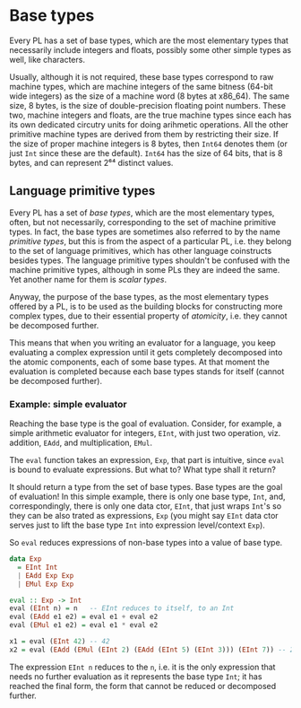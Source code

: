 # Base types

Every PL has a set of base types, which are the most elementary types that necessarily include integers and floats, possibly some other simple types as well, like characters.

Usually, although it is not required, these base types correspond to raw machine types, which are machine integers of the same bitness (64-bit wide integers) as the size of a machine word (8 bytes at x86_64). The same size, 8 bytes, is the size of double-precision floating point numbers. These two, machine integers and floats, are the true machine types since each has its own dedicated circutry units for doing arihmetic operations. All the other primitive machine types are derived from them by restricting their size. If the size of proper machine integers is 8 bytes, then `Int64` denotes them (or just `Int` since these are the default). `Int64` has the size of 64 bits, that is 8 bytes, and can represent 2⁶⁴ distinct values.

## Language primitive types

Every PL has a set of *base types*, which are the most elementary types, often, but not necessarily, corresponding to the set of machine primitive types. In fact, the base types are sometimes also referred to by the name *primitive types*, but this is from the aspect of a particular PL, i.e. they belong to the set of language primitives, which has other language coinstructs besides types. The language primitive types shouldn't be confused with the machine primitive types, although in some PLs they are indeed the same. Yet another name for them is *scalar types*.

Anyway, the purpose of the base types, as the most elementary types offered by a PL, is to be used as the building blocks for constructing more complex types, due to their essential property of *atomicity*, i.e. they cannot be decomposed further.

This means that when you writing an evaluator for a language, you keep evaluating a complex expression until it gets completely decomposed into the atomic components, each of some base types. At that moment the evaluation is completed because each base types stands for itself (cannot be decomposed further).

### Example: simple evaluator

<!-- #region Example: simple evaluator -->

Reaching the base type is the goal of evaluation. Consider, for example, a simple arithmetic evaluator for integers, `EInt`, with just two operation, viz. addition, `EAdd`, and multiplication, `EMul`.

The `eval` function takes an expression, `Exp`, that part is intuitive, since `eval` is bound to evaluate expressions. But what to? What type shall it return?

It should return a type from the set of base types. Base types are the goal of evaluation! In this simple example, there is only one base type, `Int`, and, correspondingly, there is only one data ctor, `EInt`, that just wraps `Int`'s so they can be also trated as expressions, `Exp` (you might say `EInt` data ctor serves just to lift the base type `Int` into expression level/context `Exp`).

So `eval` reduces expressions of non-base types into a value of base type.

```hs
data Exp
  = EInt Int
  | EAdd Exp Exp
  | EMul Exp Exp

eval :: Exp -> Int
eval (EInt n) = n   -- EInt reduces to itself, to an Int
eval (EAdd e1 e2) = eval e1 + eval e2
eval (EMul e1 e2) = eval e1 * eval e2

x1 = eval (EInt 42) -- 42
x2 = eval (EAdd (EMul (EInt 2) (EAdd (EInt 5) (EInt 3))) (EInt 7)) -- 23
```

The expression `EInt n` reduces to the `n`, i.e. it is the only expression that needs no further evaluation as it represents the base type `Int`; it has reached the final form, the form that cannot be reduced or decomposed further.

<!-- #endregion -->
